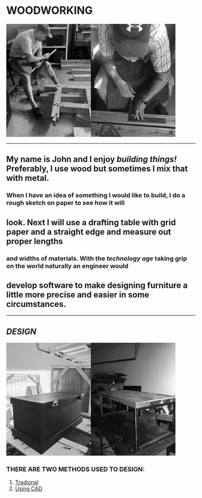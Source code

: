   
# **WOODWORKING**  
![wood](woodwork.jpg)![layout](Layout2.jpg)

---  
## My name is John and I enjoy *building things!* Preferably, I use wood but sometimes I mix that with metal.  
### When I have an idea of something I would like to build, I do a rough sketch on paper to see how it will  
## look. Next I will use a drafting table with grid paper and a straight edge and measure out proper lengths  
### and widths of materials.  With the ***technology age*** taking grip on the world naturally an engineer would   
## develop software to make designing furniture a little more precise and easier in some circumstances.
---
 
## ***DESIGN***  
![chest](chest.jpg)![table](table2.jpg)  
### THERE ARE TWO METHODS USED TO DESIGN:  
1. [Tradional](traditional.md)  
1. [Using CAD](usingcad.md)





